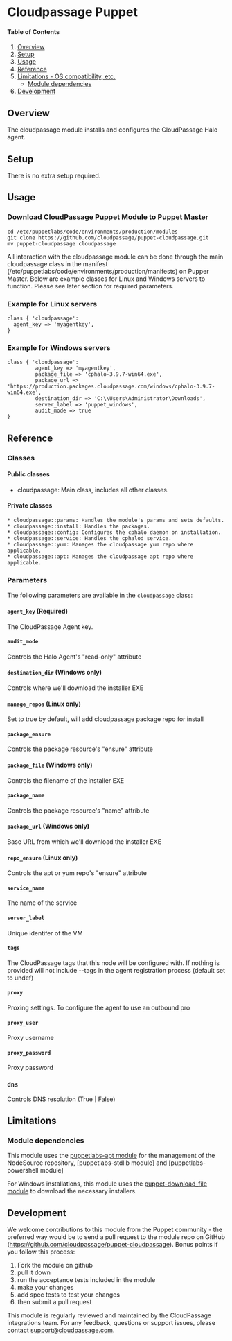 # Cloudpassage Puppet

#### Table of Contents

1. [Overview](#overview)
1. [Setup](#setup)
1. [Usage](#usage)
1. [Reference](#reference)
1. [Limitations - OS compatibility, etc.](#limitations)
    * [Module dependencies](#module-dependencies)
1. [Development](#development)

## Overview

The cloudpassage module installs and configures the CloudPassage Halo agent.

## Setup

There is no extra setup required.

## Usage

### Download CloudPassage Puppet Module to Puppet Master

```
cd /etc/puppetlabs/code/environments/production/modules
git clone https://github.com/cloudpassage/puppet-cloudpassage.git
mv puppet-cloudpassage cloudpassage 
```

All interaction with the cloudpassage module can be done through the main cloudpassage class in the manifest (/etc/puppetlabs/code/environments/production/manifests) on Pupper Master. Below are example classes for Linux and Windows servers to function. Please see later section for required parameters.

### Example for Linux servers

```
class { 'cloudpassage':
  agent_key => 'myagentkey',
}
```

### Example for Windows servers


```
class { 'cloudpassage':
         agent_key => 'myagentkey',
         package_file => 'cphalo-3.9.7-win64.exe',
         package_url => 'https://production.packages.cloudpassage.com/windows/cphalo-3.9.7-win64.exe',
         destination_dir => 'C:\\Users\Administrator\Downloads',
         server_label => 'puppet_windows',
         audit_mode => true
}
```

## Reference

### Classes

#### Public classes

* cloudpassage: Main class, includes all other classes.

#### Private classes

```
* cloudpassage::params: Handles the module's params and sets defaults.
* cloudpassage::install: Handles the packages.
* cloudpassage::config: Configures the cphalo daemon on installation.
* cloudpassage::service: Handles the cphalod service.
* cloudpassage::yum: Manages the cloudpassage yum repo where applicable.
* cloudpassage::apt: Manages the cloudpassage apt repo where applicable.
```

### Parameters

The following parameters are available in the `cloudpassage` class:

#### `agent_key` (Required)

The CloudPassage Agent key.

#### `audit_mode`

Controls the Halo Agent's "read-only" attribute

#### `destination_dir` (Windows only)

Controls where we'll download the installer EXE

#### `manage_repos` (Linux only)

Set to true by default, will add cloudpassage package repo for install

#### `package_ensure`

Controls the package resource's "ensure" attribute

#### `package_file` (Windows only)

Controls the filename of the installer EXE

#### `package_name`

Controls the package resource's "name" attribute

#### `package_url` (Windows only)

Base URL from which we'll download the installer EXE

#### `repo_ensure` (Linux only)

Controls the apt or yum repo's "ensure" attribute

#### `service_name`

The name of the service

#### `server_label`

Unique identifer of the VM

#### `tags`

The CloudPassage tags that this node will be configured with. If nothing is provided
will not include --tags in the agent registration process (default set to undef)

#### `proxy`

Proxing settings. To configure the agent to use an outbound pro

#### `proxy_user`

Proxy username

#### `proxy_password`

Proxy password

### `dns`

Controls DNS resolution (True | False)

## Limitations

### Module dependencies

This module uses the [puppetlabs-apt module](https://forge.puppet.com/puppetlabs/apt) for the management of the NodeSource
repository, [puppetlabs-stdlib module] and [puppetlabs-powershell module]

For Windows installations, this module uses the [puppet-download_file module](https://forge.puppet.com/puppet/download_file) to download the necessary installers.

## Development

We welcome contributions to this module from the Puppet community - the preferred way would be to send a pull request to the module repo on GitHub (https://github.com/cloudpassage/puppet-cloudpassage). Bonus points if you follow this process: 

1. Fork the module on github
1. pull it down
1. run the acceptance tests included in the module
1. make your changes
1. add spec tests to test your changes
1. then submit a pull request

This module is regularly reviewed and maintained by the CloudPassage integrations team. For any feedback, questions or support issues, please contact support@cloudpassage.com.

<!---
#CPTAGS:community-unsupported automation deployment
#TBICON:images/ruby_icon.png
-->
